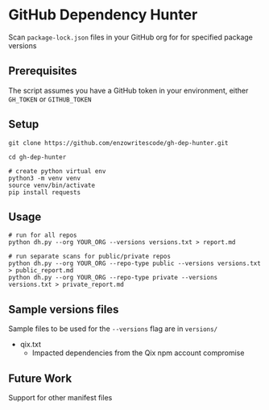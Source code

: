 # GitHub Dependency Hunter

Scan `package-lock.json` files in your GitHub org for for specified package versions 

## Prerequisites

The script assumes you have a GitHub token in your environment, either `GH_TOKEN` or `GITHUB_TOKEN`

## Setup

```
git clone https://github.com/enzowritescode/gh-dep-hunter.git

cd gh-dep-hunter

# create python virtual env
python3 -m venv venv
source venv/bin/activate
pip install requests
```

## Usage

```
# run for all repos
python dh.py --org YOUR_ORG --versions versions.txt > report.md

# run separate scans for public/private repos
python dh.py --org YOUR_ORG --repo-type public --versions versions.txt > public_report.md
python dh.py --org YOUR_ORG --repo-type private --versions versions.txt > private_report.md
```

## Sample versions files

Sample files to be used for the `--versions` flag are in `versions/`

- qix.txt
	- Impacted dependencies from the Qix npm account compromise

## Future Work

Support for other manifest files
